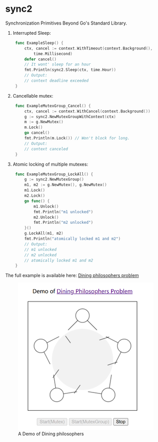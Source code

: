 # sync2

Synchronization Primitives Beyond Go's Standard Library.

1. Interrupted Sleep:

   ```go
    func ExampleSleep() {
        ctx, cancel := context.WithTimeout(context.Background(),
            time.Millisecond)
        defer cancel()
        // It wont' sleep for an hour
        fmt.Println(sync2.Sleep(ctx, time.Hour))
        // Output:
        // context deadline exceeded
    }
   ```

2. Cancellable mutex:

   ```go
    func ExampleMutexGroup_Cancel() {
        ctx, cancel := context.WithCancel(context.Background())
        g := sync2.NewMutexGroupWithContext(ctx)
        m := g.NewMutex()
        m.Lock()
        go cancel()
        fmt.Println(m.Lock()) // Won't block for long.
        // Output:
        // context canceled
    }
   ```

3. Atomic locking of multiple mutexes:

   ```go
    func ExampleMutexGroup_LockAll() {
        g := sync2.NewMutexGroup()
        m1, m2 := g.NewMutex(), g.NewMutex()
        m1.Lock()
        m2.Lock()
        go func() {
            m1.Unlock()
            fmt.Println("m1 unlocked")
            m2.Unlock()
            fmt.Println("m2 unlocked")
        }()
        g.LockAll(m1, m2)
        fmt.Println("atomically locked m1 and m2")
        // Output:
        // m1 unlocked
        // m2 unlocked
        // atomically locked m1 and m2
    }
   ```

The full example is available here: [Dining philosophers problem](https://github.com/mkch/sync2/tree/main/example/dinning)


<figure>
    <a href="https://github.com/mkch/sync2/tree/main/example/dinning">
    <img src="https://github.com/mkch/sync2/blob/main/example/dinning/demo.png?raw=true" alt="Dining philosophers" with="500">
    </a>
    <figcaption>A Demo of Dining philosophers</figcaption>
</figure>
